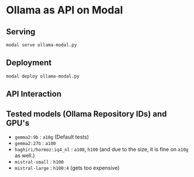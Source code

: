 # Ollama as API on Modal

## Serving 

```
modal serve ollama-modal.py
```

## Deployment

```
modal deploy ollama-modal.py
```

## API Interaction 

## Tested models (Ollama Repository IDs) and GPU's

- `gemma2:9b` : `a10g` (Default tests)
- `gemma2:27b` : `a100`
- `haghiri/hormoz:iq4_nl` : `a100`, `h100` (and due to the size, it is fine on `a10g` as well.)
- `mistral-small` : `h100`
- `mistral-large` : `h100:4` (gets too expensive)